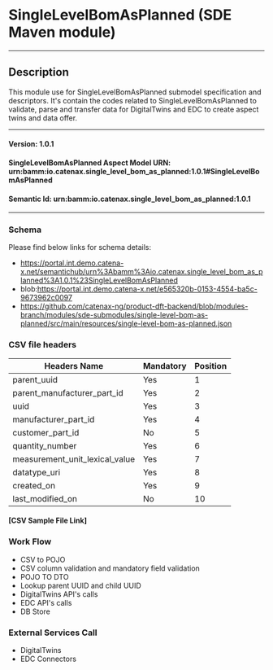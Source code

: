  # SingleLevelBomAsPlanned (SDE Maven module)
---
## Description

This module use for SingleLevelBomAsPlanned submodel specification and descriptors. It's contain the codes related to SingleLevelBomAsPlanned to validate, parse and transfer data for DigitalTwins and EDC to create aspect twins and data offer.

---
#### Version: 1.0.1
#### SingleLevelBomAsPlanned Aspect Model URN: urn:bamm:io.catenax.single_level_bom_as_planned:1.0.1#SingleLevelBomAsPlanned
#### Semantic Id: urn:bamm:io.catenax.single_level_bom_as_planned:1.0.1
---

### Schema

Please find below links for schema details:

- https://portal.int.demo.catena-x.net/semantichub/urn%3Abamm%3Aio.catenax.single_level_bom_as_planned%3A1.0.1%23SingleLevelBomAsPlanned
- blob:https://portal.int.demo.catena-x.net/e565320b-0153-4554-ba5c-9673962c0097
- https://github.com/catenax-ng/product-dft-backend/blob/modules-branch/modules/sde-submodules/single-level-bom-as-planned/src/main/resources/single-level-bom-as-planned.json


### CSV file headers

| Headers Name       	       		| Mandatory                     	| Position 	|
|-------------------------------		|-----------------------------	|--------	|
| parent_uuid                   		| Yes		             	    |    1     	|
| parent_manufacturer_part_id   		| Yes					      	|    2    	|
| uuid 			     				| Yes 							| 	 3	   	|
| manufacturer_part_id  	       		| Yes                           	| 	 4	  	|
| customer_part_id 		      		| No                           	| 	 5	  	|
| quantity_number    		 		| Yes                     		| 	 6	 	|
| measurement_unit_lexical_value	 	| Yes                           	|    7 	 	|
| datatype_uri	 					| Yes                           	|    8 	 	|
| created_on	 						| Yes                           	|    9 	 	|
| last_modified_on	 				| No                           	|    10 	 	|

#### [CSV Sample File Link] 

### Work Flow 

 - CSV to POJO
 - CSV column validation and mandatory field validation
 - POJO TO DTO
 - Lookup parent UUID and child UUID
 - DigitalTwins API's calls 
 - EDC API's calls
 - DB Store
 
### External Services Call

 - DigitalTwins
 - EDC Connectors
 
[CSV Sample File]: https://github.com/catenax-ng/product-dft-backend/blob/modules-branch/modules/sde-submodules/single-level-bom-as-planned/src/main/resources/SingleLevelBoMAsPlanned.csv

